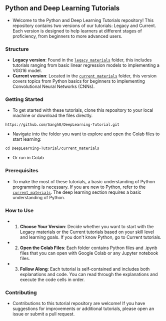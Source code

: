 ## Python and Deep Learning Tutorials

- Welcome to the Python and Deep Learning Tutorials repository! This repository contains two versions of our tutorials: Legacy and Current. Each version is designed to help learners at different stages of proficiency, from beginners to more advanced users.

### Structure
- **Legacy version**: Found in the [`legacy_materials`](./legacy_materials/) folder, this includes tutorials ranging from basic linear regression models to implementing a VGG16 model.
- **Current version**: Located in the [`current_materials`](./current_materials/) folder, this version covers topics from Python basics for beginners to implementing Convolutional Neural Networks (CNNs).

### Getting Started

- To get started with these tutorials, clone this repository to your local machine or download the files directly.

```
https://github.com/Sangh0/DeepLearning-Tutorial.git
```

- Navigate into the folder you want to explore and open the Colab files to start learning:

```
cd DeepLearning-Tutorial/current_materials
```

- Or run in Colab

### Prerequisites
- To make the most of these tutorials, a basic understanding of Python programming is necessary. If you are new to Python, refer to the [`current_materials`](./current_materials/). The deep learning section requires a basic understanding of Python.

### How to Use
- 1. **Choose Your Version**: Decide whether you want to start with the Legacy materials or the Current tutorials based on your skill level and learning goals. If you don't know Python, go to Current tutorials.
- 2. **Open the Colab Files**: Each folder contains Python files and .ipynb files that you can open with Google Colab or any Jupyter notebook files.
- 3. **Follow Along**: Each tutorial is self-contained and includes both explanations and code. You can read through the explanations and execute the code cells in order.

### Contributing
- Contributions to this tutorial repository are welcome! If you have suggestions for improvements or additional tutorials, please open an issue or submit a pull request.